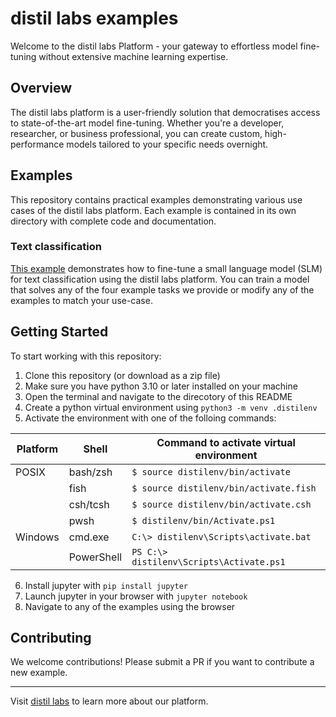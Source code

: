 # distil labs examples

Welcome to the distil labs Platform - your gateway to effortless model fine-tuning without extensive machine learning expertise.

## Overview

The distil labs platform is a user-friendly solution that democratises access to state-of-the-art model fine-tuning. Whether you're a developer, researcher, or business professional, you can create custom, high-performance models tailored to your specific needs overnight.


## Examples

This repository contains practical examples demonstrating various use cases of the distil labs platform. Each example is contained in its own directory with complete code and documentation.

### Text classification
[This example](classification-tutorial) demonstrates how to fine-tune a small language model (SLM) for text classification using the distil labs platform. You can train a model that solves any of the four example tasks we provide or modify any of the examples to match your use-case. 



## Getting Started


To start working with this repository:
1. Clone this repository (or download as a zip file)
2. Make sure you have python 3.10 or later installed on your machine
3. Open the terminal and navigate to the direcotory of this README
4. Create a python virtual environment using `python3 -m venv .distilenv`
5. Activate the environment with one of the folloing commands:

| Platform | Shell | Command to activate virtual environment |
| --- | --- |----------------------------------------|
| POSIX | bash/zsh | `$ source distilenv/bin/activate`      |
|  | fish | `$ source distilenv/bin/activate.fish` |
|  | csh/tcsh | `$ source distilenv/bin/activate.csh`  |
|  | pwsh | `$ distilenv/bin/Activate.ps1`         |
| Windows | cmd.exe | `C:\> distilenv\Scripts\activate.bat`  |
|  | PowerShell | `PS C:\> distilenv\Scripts\Activate.ps1` |

6. Install jupyter with `pip install jupyter`
7. Launch jupyter in your browser with `jupyter notebook`
8. Navigate to any of the examples using the browser

## Contributing

We welcome contributions! Please submit a PR if you want to contribute a new example.

---

Visit [distil labs](https://distillabs.ai) to learn more about our platform.
